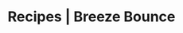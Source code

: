 ---
layout: minecraft-mod/wiki/recipes

title: Recipes \| Breeze Bounce
mod_id: breezebounce
minecraft_version: 1.21.1
permalink: /breezebounce/wiki/1.21.1/recipes
---